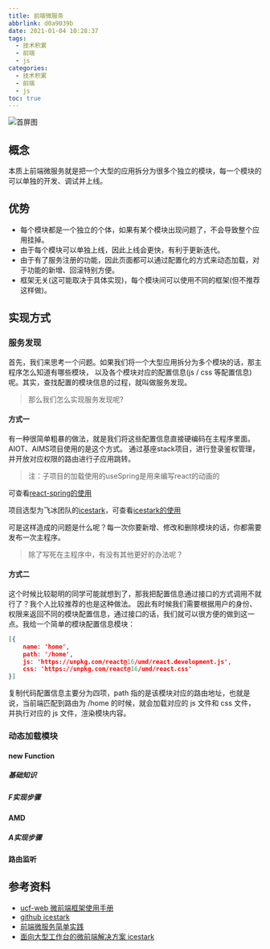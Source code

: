 ```yaml
---
title: 前端微服务
abbrlink: d0a9039b
date: 2021-01-04 10:28:37
tags:
  - 技术积累
  - 前端
  - js
categories:
  - 技术积累
  - 前端
  - js
toc: true
---
```


![首屏图](https://s1.ax1x.com/2020/07/19/UWeCUH.jpg)

<!-- more -->

## 概念

本质上前端微服务就是把一个大型的应用拆分为很多个独立的模块，每一个模块的可以单独的开发、调试并上线。

## 优势

* 每个模块都是一个独立的个体，如果有某个模块出现问题了，不会导致整个应用挂掉。
* 由于每个模块可以单独上线，因此上线会更快，有利于更新迭代。
* 由于有了服务注册的功能，因此页面都可以通过配置化的方式来动态加载，对于功能的新增、回滚特别方便。
* 框架无关(这可能取决于具体实现)，每个模块间可以使用不同的框架(但不推荐这样做)。

## 实现方式

### 服务发现

首先，我们来思考一个问题。如果我们将一个大型应用拆分为多个模块的话，那主程序怎么知道有哪些模块，
以及各个模块对应的配置信息(js / css 等配置信息)呢。其实，查找配置的模块信息的过程，就叫做服务发现。

> 那么我们怎么实现服务发现呢?

#### 方式一

有一种很简单粗暴的做法，就是我们将这些配置信息直接硬编码在主程序里面。AIOT、AIMS项目使用的是这个方式。
通过基座stack项目，进行登录鉴权管理，并开放对应权限的路由进行子应用跳转。

> 注：子项目的加载使用的useSpring是用来编写react的动画的

可查看[react-spring的使用](/archives/202101044fbd9ce8/)

项目选型为飞冰团队的[icestark](https://ice.work/docs/icestark/about)，可查看[icestark的使用](/archives/20210105b721b7cb/)

可是这样造成的问题是什么呢？每一次你要新增、修改和删除模块的话，你都需要发布一次主程序。

> 除了写死在主程序中，有没有其他更好的办法呢？

#### 方式二

这个时候比较聪明的同学可能就想到了，那我把配置信息通过接口的方式调用不就行了？我个人比较推荐的也是这种做法。
因此有时候我们需要根据用户的身份、权限来返回不同的模块配置信息，通过接口的话，我们就可以很方便的做到这一点。我给一个简单的模块配置信息模块：

```json
[{
    name: 'home',
    path: '/home',
    js: 'https://unpkg.com/react@16/umd/react.development.js',
    css: 'https://unpkg.com/react@16/umd/react.css'
}]
```

复制代码配置信息主要分为四项，path 指的是该模块对应的路由地址，也就是说，当前端匹配到路由为 /home 的时候，就会加载对应的 js 文件和 css 文件，并执行对应的 js 文件，渲染模块内容。

### 动态加载模块

#### new Function

##### 基础知识

##### F实现步骤

#### AMD

##### A实现步骤

#### 路由监听

## 参考资料

* [ucf-web 微前端框架使用手册](https://www.yuque.com/ucf-web/book)
* [github icestark](https://github.com/ice-lab/icestark)
* [前端微服务简单实践](https://juejin.cn/post/6844904088757370887)
* [面向大型工作台的微前端解决方案 icestark](https://zhuanlan.zhihu.com/p/88449415)
